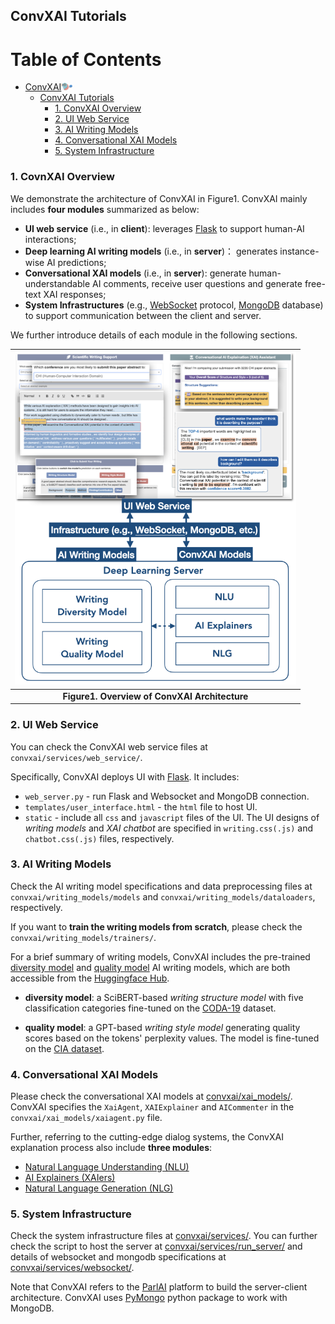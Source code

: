 

## ConvXAI Tutorials


Table of Contents
=================

   * [ConvXAI<img src="../assets/logo_wotext.png" width="18">](#convxai)
      * [ConvXAI Tutorials](#convxai-tutorials)
         * [1. ConvXAI Overview](#1-covnxai-overview)
         * [2. UI Web Service](#2-ui-web-service)
         * [3. AI Writing Models](#3-ai-writing-models)
         * [4. Conversational XAI Models](#4-conversational-xai-models)
         * [5. System Infrastructure](#5-system-infrastructure)


### 1. CovnXAI Overview

We demonstrate the architecture of ConvXAI in Figure1. ConvXAI mainly includes **four modules** summarized as below: 
- **UI web service** (i.e., in **client**): leverages [Flask](https://flask.palletsprojects.com/en/2.2.x/) to support human-AI interactions; 
- **Deep learning AI writing models** (i.e., in **server**)： generates instance-wise AI predictions;
- **Conversational XAI models** (i.e., in **server**): generate human-understandable AI comments, receive user questions and generate free-text XAI responses; 
- **System Infrastructures** (e.g., [WebSocket](https://en.wikipedia.org/wiki/WebSocket) protocol, [MongoDB](https://www.mongodb.com/) database) to support communication between the client and server.

We further introduce details of each module in the following sections. 

<!-- | ![](assets/github_framework.png) |  -->
| <img src="../assets/github_framework.png" width="450">| 
|:--:| 
| **Figure1. Overview of ConvXAI Architecture** |



### 2. UI Web Service

You can check the ConvXAI web service files at `convxai/services/web_service/`. 

Specifically, ConvXAI deploys UI with [Flask](https://flask.palletsprojects.com/en/2.2.x/). It includes:
- `web_server.py` - run Flask and Websocket and MongoDB connection.
- `templates/user_interface.html` - the `html` file to host UI.
- `static` - include all `css` and `javascript` files of the UI. The UI designs of *writing models* and *XAI chatbot* are specified in `writing.css(.js)` and  `chatbot.css(.js)` files, respectively.


### 3. AI Writing Models


Check the AI writing model specifications and data preprocessing files at `convxai/writing_models/models` and `convxai/writing_models/dataloaders`, respectively.

If you want to **train the writing models from scratch**, please check the `convxai/writing_models/trainers/`.

For a brief summary of writing models, ConvXAI includes the pre-trained [diversity model](https://huggingface.co/huashen218/convxai-diversity-model?text=I+like+you.+I+love+you) and [quality model](https://huggingface.co/huashen218/convxai-quality-model?text=My+name+is+Merve+and+my+favorite) AI writing models, which are both accessible from the [Huggingface Hub](https://huggingface.co/models).

- **diversity model**: a SciBERT-based *writing structure model* with five classification categories fine-tuned on the [CODA-19](https://github.com/windx0303/CODA-19) dataset.


- **quality model**: a GPT-based *writing style model* generating quality scores based on the tokens' perplexity values. The model is fine-tuned on the [CIA dataset](#check-pretrained-data-and-models).



### 4. Conversational XAI Models

Please check the conversational XAI models at [convxai/xai_models/](convxai/xai_models/). ConvXAI specifies the `XaiAgent`, `XAIExplainer` and `AICommenter` in the `convxai/xai_models/xaiagent.py` file.

Further, referring to the cutting-edge dialog systems, the ConvXAI explanation process also include **three modules**:
- [Natural Language Understanding (NLU)](convxai/xai_models/models/modules/nlu.py)
- [AI Explainers (XAIers)](convxai/xai_models/models/modules/explainer.py)
- [ Natural Language Generation (NLG)](convxai/xai_models/models/modules/nlg.py)



### 5. System Infrastructure

Check the system infrastructure files at [convxai/services/](convxai/services/). 
You can further check the script to host the server at [convxai/services/run_server/](convxai/services/run_server/) and details of websocket and mongodb specifications at [convxai/services/websocket/](convxai/services/websocket/).

Note that ConvXAI refers to the [ParlAI](https://parl.ai/) platform to build the server-client architecture.
ConvXAI uses [PyMongo](https://pymongo.readthedocs.io/en/stable/) python package to work with MongoDB.


